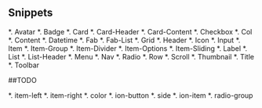 

## Snippets

*. Avatar
*. Badge
*. Card
*. Card-Header
*. Card-Content
*. Checkbox
*. Col
*. Content
*. Datetime
*. Fab
*. Fab-List
*. Grid
*. Header
*. Icon
*. Input
*. Item
*. Item-Group
*. Item-Divider
*. Item-Options
*. Item-Sliding
*. Label
*. List
*. List-Header
*. Menu
*. Nav
*. Radio
*. Row
*. Scroll
*. Thumbnail
*. Title
*. Toolbar




##TODO

*. item-left
*. item-right
*. color
*. ion-button
*. side
*. ion-item 
*. radio-group

